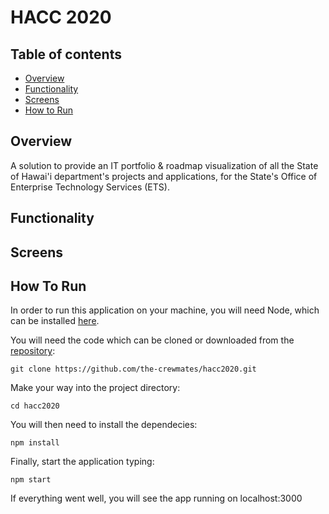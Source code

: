 # HACC 2020
## Table of contents

* [Overview](#overview)
* [Functionality](#functionality)
* [Screens](#screens)
* [How to Run](#how-to-run)

## Overview 
A solution to provide an IT portfolio & roadmap visualization of all the State of Hawai'i department's projects and applications, for the State's Office of Enterprise Technology Services (ETS). 

## Functionality 


## Screens 


## How To Run 

In order to run this application on your machine, you will need Node, which can be installed [here](https://nodejs.org/en/download/).

You will need the code which can be cloned or downloaded from the [repository](https://github.com/the-crewmates/hacc2020.git):
```
git clone https://github.com/the-crewmates/hacc2020.git
```
Make your way into the project directory:
```
cd hacc2020
```

You will then need to install the dependecies: 

```
npm install
```

Finally, start the application typing:

```
npm start
```

If everything went well, you will see the app running on localhost:3000 
